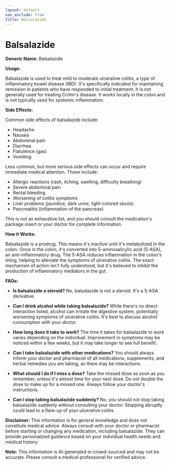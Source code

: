 ```yaml
---
layout: default
nav_exclude: true
title: Balsalazide
---
```


# Balsalazide

**Generic Name:** Balsalazide

**Usage:**

Balsalazide is used to treat mild to moderate ulcerative colitis, a type of inflammatory bowel disease (IBD).  It's specifically indicated for maintaining remission in patients who have responded to initial treatment. It is *not* generally used for treating Crohn's disease.  It works locally in the colon and is not typically used for systemic inflammation.


**Side Effects:**

Common side effects of balsalazide include:

* Headache
* Nausea
* Abdominal pain
* Diarrhea
* Flatulence (gas)
* Vomiting


Less common, but more serious side effects can occur and require immediate medical attention. These include:

* Allergic reactions (rash, itching, swelling, difficulty breathing)
* Severe abdominal pain
* Rectal bleeding
* Worsening of colitis symptoms
* Liver problems (jaundice, dark urine, light-colored stools)
* Pancreatitis (inflammation of the pancreas)


This is not an exhaustive list, and you should consult the medication's package insert or your doctor for complete information.


**How it Works:**

Balsalazide is a prodrug. This means it's inactive until it's metabolized in the colon.  Once in the colon, it's converted into 5-aminosalicylic acid (5-ASA), an anti-inflammatory drug.  The 5-ASA reduces inflammation in the colon's lining, helping to alleviate the symptoms of ulcerative colitis. The exact mechanism of action isn't fully understood, but it's believed to inhibit the production of inflammatory mediators in the gut.


**FAQs:**

* **Is balsalazide a steroid?** No, balsalazide is not a steroid.  It's a 5-ASA derivative.

* **Can I drink alcohol while taking balsalazide?**  While there's no direct interaction listed, alcohol can irritate the digestive system, potentially worsening symptoms of ulcerative colitis.  It's best to discuss alcohol consumption with your doctor.

* **How long does it take to work?**  The time it takes for balsalazide to work varies depending on the individual.  Improvement in symptoms may be noticed within a few weeks, but it may take longer to see full benefit.

* **Can I take balsalazide with other medications?**  You should always inform your doctor and pharmacist of all medications, supplements, and herbal remedies you are taking, as there may be interactions.

* **What should I do if I miss a dose?**  Take the missed dose as soon as you remember, unless it's almost time for your next dose. Do not double the dose to make up for a missed one.  Always follow your doctor's instructions.

* **Can I stop taking balsalazide suddenly?**  No, you should not stop taking balsalazide suddenly without consulting your doctor.  Stopping abruptly could lead to a flare-up of your ulcerative colitis.


**Disclaimer:** This information is for general knowledge and does not constitute medical advice.  Always consult with your doctor or pharmacist before starting or changing any medication, including balsalazide. They can provide personalized guidance based on your individual health needs and medical history.


**Note:** This information is AI-generated or crowd-sourced and may not be accurate. Please consult a medical professional for verified advice.